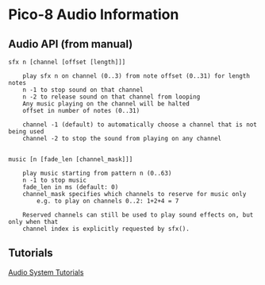 # Pico-8 Audio Information

## Audio API (from manual)

    sfx n [channel [offset [length]]]

		play sfx n on channel (0..3) from note offset (0..31) for length notes
		n -1 to stop sound on that channel
		n -2 to release sound on that channel from looping
		Any music playing on the channel will be halted
		offset in number of notes (0..31)

		channel -1 (default) to automatically choose a channel that is not being used
		channel -2 to stop the sound from playing on any channel
	
		
    music [n [fade_len [channel_mask]]]

		play music starting from pattern n (0..63)
		n -1 to stop music
		fade_len in ms (default: 0)
		channel_mask specifies which channels to reserve for music only
			e.g. to play on channels 0..2: 1+2+4 = 7

		Reserved channels can still be used to play sound effects on, but only when that
		channel index is explicitly requested by sfx().

## Tutorials
[Audio System Tutorials](https://www.youtube.com/playlist?list=PLjZAika8vyZkyOjoCp0EbHeIFZ8MLlhvg)
